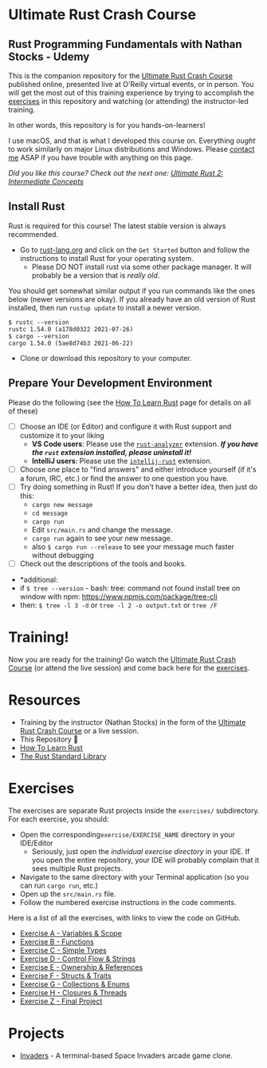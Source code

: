 # Ultimate Rust Crash Course
## Rust Programming Fundamentals with Nathan Stocks - Udemy

This is the companion repository for the [Ultimate Rust Crash Course] published online, presented
live at O'Reilly virtual events, or in person.  You will get the most out of this training 
experience by trying to accomplish the [exercises] in this repository and watching (or attending)
the instructor-led training.

In other words, this repository is for you hands-on-learners!

I use macOS, and that is what I developed this course on.  Everything _ought_ to work similarly on
major Linux distributions and Windows. Please [contact me](mailto:nathan@agileperception.com) ASAP
if you have trouble with anything on this page.

_Did you like this course? Check out the next one: [Ultimate Rust 2: Intermediate Concepts]_

## Install Rust

Rust is required for this course!  The latest stable version is always recommended.

- Go to [rust-lang.org](https://rust-lang.org) and click on the `Get Started`
   button and follow the instructions to install Rust for your operating system.
   - Please DO NOT install rust via some other package manager.  It will probably be a version that is _really old_.

You should get somewhat similar output if you run commands like the ones below (newer versions are okay).  If you 
already have an old version of Rust installed, then run `rustup update` to install a newer version.

```shell
$ rustc --version
rustc 1.54.0 (a178d0322 2021-07-26)
$ cargo --version
cargo 1.54.0 (5ae8d74b3 2021-06-22)
```

- Clone or download this repository to your computer.

## Prepare Your Development Environment

Please do the following (see the [How To Learn Rust](https://github.com/CleanCut/ultimate_rust_crash_course/blob/master/HowToLearnRust.md)
page for details on all of these)
- [ ] Choose an IDE (or Editor) and configure it with Rust support and customize it to your liking
  - **VS Code users**: Please use the [`rust-analyzer`] extension. **_If you have the `rust` extension installed, please uninstall it!_**
  - **IntelliJ users**: Please use the [`intellij-rust`] extension.
- [ ] Choose one place to "find answers" and either introduce yourself (if it's a forum, IRC, etc.) or find the answer
      to one question you have.
- [ ] Try doing something in Rust!  If you don't have a better idea, then just do this:
  - `cargo new message`
  - `cd message`
  - `cargo run`
  - Edit `src/main.rs` and change the message.
  - `cargo run` again to see your new message.
  - also `$ cargo run --release` to see your message much faster without debugging
- [ ] Check out the descriptions of the tools and books.

- *additional:
- if `$ tree --version` - bash: tree: command not found
   install tree on window with npm: https://www.npmjs.com/package/tree-cli
- then: `$ tree -l 3 -d` or `tree -l 2 -o output.txt` or `tree /F`

# Training!

Now you are ready for the training!  Go watch the [Ultimate Rust Crash Course] (or attend the live
session) and come back here for the [exercises].

# Resources

- Training by the instructor (Nathan Stocks) in the form of the [Ultimate Rust Crash Course] or a
  live session.
- This Repository :tada:
- [How To Learn Rust](https://github.com/CleanCut/rust_a_crash_course/blob/master/HowToLearnRust.md)
- [The Rust Standard Library](https://doc.rust-lang.org/std/)

# Exercises

The exercises are separate Rust projects inside the `exercises/` subdirectory.  For each exercise,
you should:
- Open the corresponding`exercise/EXERCISE_NAME` directory in your IDE/Editor
  - Seriously, just open the _individual exercise directory_ in your IDE. If you open the entire repository, your IDE will probably complain that it sees multiple Rust projects.
- Navigate to the same directory with your Terminal application (so you can run `cargo run`, etc.)
- Open up the `src/main.rs` file.
- Follow the numbered exercise instructions in the code comments.

Here is a list of all the exercises, with links to view the code on GitHub.

- [Exercise A - Variables & Scope](https://github.com/cristina-trebe/exercise_rust_fundamentals_course/tree/master/exercise/a_variables)
- [Exercise B - Functions](https://github.com/cristina-trebe/exercise_rust_fundamentals_course/tree/master/exercise/b_functions)
- [Exercise C - Simple Types](https://github.com/cristina-trebe/exercise_rust_fundamentals_course/tree/master/exercise/c_simple_types)
- [Exercise D - Control Flow & Strings](https://github.com/cristina-trebe/exercise_rust_fundamentals_course/tree/master/exercise/d_control_flow_strings)
- [Exercise E - Ownership & References](https://github.com/cristina-trebe/exercise_rust_fundamentals_course/tree/master/exercise/e_ownership_references)
- [Exercise F - Structs & Traits](https://github.com/cristina-trebe/exercise_rust_fundamentals_course/tree/master/exercise/f_structs_traits)
- [Exercise G - Collections & Enums](https://github.com/cristina-trebe/exercise_rust_fundamentals_course/tree/master/exercise/g_collections_enums)
- [Exercise H - Closures & Threads](https://github.com/cristina-trebe/exercise_rust_fundamentals_course/tree/master/exercise/h_closures_threads)
- [Exercise Z - Final Project](https://github.com/cristina-trebe/exercise_rust_fundamentals_course/tree/master/exercise/z_final_project)

# Projects

- [Invaders](https://github.com/CleanCut/invaders) - A terminal-based Space Invaders arcade game clone.


[exercises]: https://github.com/CleanCut/ultimate_rust_crash_course#exercises
[open an discussion]: https://github.com/CleanCut/ultimate_rust_crash_course/discussions/new
[Ultimate Rust Crash Course]: https://agileperception.com/ultimate_rust_crash_course
[Ultimate Rust 2: Intermediate Concepts]: https://github.com/CleanCut/ultimate_rust2
[`rust-analyzer`]: https://marketplace.visualstudio.com/items?itemName=matklad.rust-analyzer
[`intellij-rust`]: https://intellij-rust.github.io/
